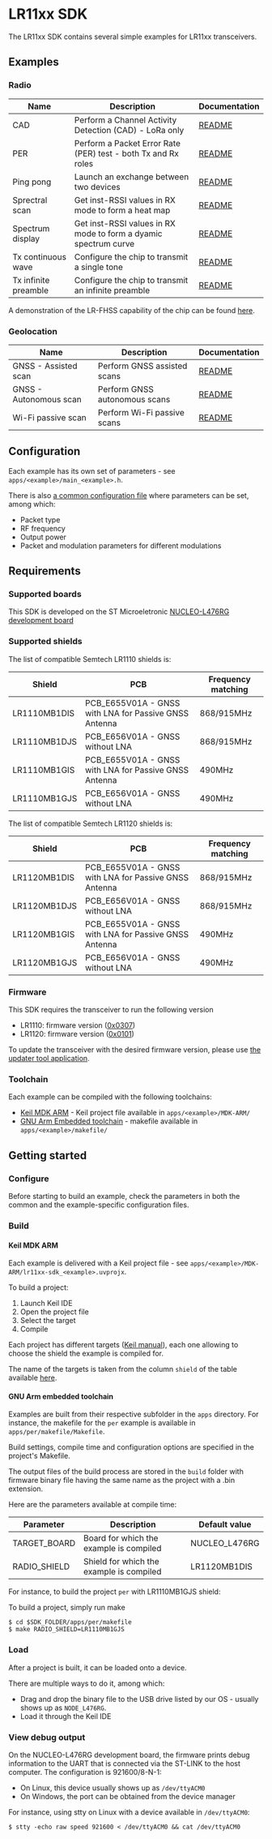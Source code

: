 # LR11xx SDK

The LR11xx SDK contains several simple examples for LR11xx transceivers.

## Examples

### Radio

| Name                 | Description                                                     | Documentation                                 |
| -------------------- | --------------------------------------------------------------- | --------------------------------------------- |
| CAD                  | Perform a Channel Activity Detection (CAD) - LoRa only          | [README](apps/cad/README.md)                  |
| PER                  | Perform a Packet Error Rate (PER) test - both Tx and Rx roles   | [README](apps/per/README.md)                  |
| Ping pong            | Launch an exchange between two devices                          | [README](apps/ping-pong/README.md)            |
| Sprectral scan       | Get inst-RSSI values in RX mode to form a heat map              | [README](apps/spectral_scan/README.md)        |
| Spectrum display     | Get inst-RSSI values in RX mode to form a dyamic spectrum curve | [README](apps/spectrum_display/README.md)     |
| Tx continuous wave   | Configure the chip to transmit a single tone                    | [README](apps/tx_cw/README.md)                |
| Tx infinite preamble | Configure the chip to transmit an infinite preamble             | [README](apps/tx_infinite_preamble/README.md) |

A demonstration of the LR-FHSS capability of the chip can be found [here](https://github.com/Lora-net/SWDM001).

### Geolocation

| Name                   | Description                   | Documentation                 |
| ---------------------- | ----------------------------- | ----------------------------- |
| GNSS - Assisted scan   | Perform GNSS assisted scans   | [README](apps/gnss/README.md) |
| GNSS - Autonomous scan | Perform GNSS autonomous scans | [README](apps/gnss/README.md) |
| Wi-Fi passive scan     | Perform Wi-Fi passive scans   | [README](apps/wifi/README.md) |

## Configuration

Each example has its own set of parameters - see `apps/<example>/main_<example>.h`.

There is also [a common configuration file](apps/common/apps_configuration.h) where parameters can be set, among which:

* Packet type
* RF frequency
* Output power
* Packet and modulation parameters for different modulations

## Requirements

### Supported boards

This SDK is developed on the ST Microeletronic [NUCLEO-L476RG development board](https://www.st.com/en/evaluation-tools/nucleo-l476rg.html)

### Supported shields

The list of compatible Semtech LR1110 shields is:

| Shield       | PCB                                                   | Frequency matching |
| ------------ | ----------------------------------------------------- | ------------------ |
| LR1110MB1DIS | PCB_E655V01A - GNSS with LNA for Passive GNSS Antenna | 868/915MHz         |
| LR1110MB1DJS | PCB_E656V01A - GNSS without LNA                       | 868/915MHz         |
| LR1110MB1GIS | PCB_E655V01A - GNSS with LNA for Passive GNSS Antenna | 490MHz             |
| LR1110MB1GJS | PCB_E656V01A - GNSS without LNA                       | 490MHz             |

The list of compatible Semtech LR1120 shields is:

| Shield       | PCB                                                   | Frequency matching |
| ------------ | ----------------------------------------------------- | ------------------ |
| LR1120MB1DIS | PCB_E655V01A - GNSS with LNA for Passive GNSS Antenna | 868/915MHz         |
| LR1120MB1DJS | PCB_E656V01A - GNSS without LNA                       | 868/915MHz         |
| LR1120MB1GIS | PCB_E655V01A - GNSS with LNA for Passive GNSS Antenna | 490MHz             |
| LR1120MB1GJS | PCB_E656V01A - GNSS without LNA                       | 490MHz             |

### Firmware

This SDK requires the transceiver to run the following version

* LR1110: firmware version ([0x0307](https://github.com/Lora-net/radio_firmware_images/tree/master/lr1110/transceiver))
* LR1120: firmware version ([0x0101](https://github.com/Lora-net/radio_firmware_images/tree/master/lr1120/transceiver))

To update the transceiver with the desired firmware version, please use [the updater tool application](https://github.com/Lora-net/lr1110_updater_tool/).

### Toolchain

Each example can be compiled with the following toolchains:

* [Keil MDK ARM](https://www2.keil.com/mdk5) - Keil project file available in `apps/<example>/MDK-ARM/`
* [GNU Arm Embedded toolchain](https://developer.arm.com/tools-and-software/open-source-software/developer-tools/gnu-toolchain/gnu-rm) - makefile available in `apps/<example>/makefile/`

## Getting started

### Configure

Before starting to build an example, check the parameters in both the common and the example-specific configuration files.

### Build

#### Keil MDK ARM

Each example is delivered with a Keil project file - see `apps/<example>/MDK-ARM/lr11xx-sdk_<example>.uvprojx`.

To build a project:

1. Launch Keil IDE
2. Open the project file
3. Select the target
4. Compile

Each project has different targets ([Keil manual](https://www.keil.com/support/man/docs/uv4/uv4_ca_projtargfilegr.htm)), each one allowing to choose the shield the example is compiled for.

The name of the targets is taken from the column `shield` of the table available [here](#supported-shields).

#### GNU Arm embedded toolchain

Examples are built from their respective subfolder in the `apps` directory. For instance, the makefile for the `per` example is available in `apps/per/makefile/Makefile`.

Build settings, compile time and configuration options are specified in the project's Makefile.

The output files of the build process are stored in the `build` folder with firmware binary file having the same name as the project with a .bin extension.

Here are the parameters available at compile time:

| Parameter    | Description                              | Default value |
| ------------ | ---------------------------------------- | ------------- |
| TARGET_BOARD | Board for which the example is compiled  | NUCLEO_L476RG |
| RADIO_SHIELD | Shield for which the example is compiled | LR1120MB1DIS  |

For instance, to build the project `per` with LR1110MB1GJS shield:

To build a project, simply run make

```shell
$ cd $SDK_FOLDER/apps/per/makefile
$ make RADIO_SHIELD=LR1110MB1GJS
```

### Load

After a project is built, it can be loaded onto a device.

There are multiple ways to do it, among which:

* Drag and drop the binary file to the USB drive listed by our OS - usually shows up as `NODE_L476RG`.
* Load it through the Keil IDE

### View debug output

On the NUCLEO-L476RG development board, the firmware prints debug information to the UART that is connected via the ST-LINK to the host computer. The configuration is 921600/8-N-1:

* On Linux, this device usually shows up as `/dev/ttyACM0`
* On Windows, the port can be obtained from the device manager

For instance, using stty on Linux with a device available in `/dev/ttyACM0`:

```shell
$ stty -echo raw speed 921600 < /dev/ttyACM0 && cat /dev/ttyACM0
```
